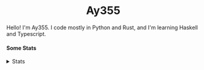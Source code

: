 <h1 align="center"><b>Ay355</b></h1>


Hello! I'm Ay355. I code mostly in Python and Rust, and I'm learning Haskell and Typescript.


#### Some Stats


<details>
<summary>Stats</summary>
<br>
 
<a href="https://github.com/Ay-355">
 <img align="center" src="https://github-readme-stats.vercel.app/api?username=Ay-355&theme=tokyonight&show_icons=true&count_private=true&hide_border=true" />
</a><a href="https://github.com/Ay-355">
  <img align="center" src="https://github-readme-stats.vercel.app/api/top-langs/?username=Ay-355&hide=toml,yaml,cmake&layout=compact&langs_count=8&theme=tokyonight&hide_border=true" />
</a>

 
&nbsp; <!-- Space character to put some space between the different stat types. -->

 
<!--START_SECTION:waka-->
**🐱 My GitHub Data** 

> 🏆 37 Contributions in the Year 2022
 > 
> 📦 1.8 kB Used in GitHub's Storage 
 > 
> 🚫 Not Opted to Hire
 > 
> 📜 12 Public Repositories 
 > 
> 🔑 2 Private Repositories  
 > 
**I'm a Night 🦉** 

```text
🌞 Morning    26 commits     ██░░░░░░░░░░░░░░░░░░░░░░░   8.05% 
🌆 Daytime    132 commits    ██████████░░░░░░░░░░░░░░░   40.87% 
🌃 Evening    157 commits    ████████████░░░░░░░░░░░░░   48.61% 
🌙 Night      8 commits      ░░░░░░░░░░░░░░░░░░░░░░░░░   2.48%

```
📅 **I'm Most Productive on Monday** 

```text
Monday       55 commits     ████░░░░░░░░░░░░░░░░░░░░░   17.03% 
Tuesday      47 commits     ███░░░░░░░░░░░░░░░░░░░░░░   14.55% 
Wednesday    39 commits     ███░░░░░░░░░░░░░░░░░░░░░░   12.07% 
Thursday     49 commits     ███░░░░░░░░░░░░░░░░░░░░░░   15.17% 
Friday       49 commits     ███░░░░░░░░░░░░░░░░░░░░░░   15.17% 
Saturday     48 commits     ███░░░░░░░░░░░░░░░░░░░░░░   14.86% 
Sunday       36 commits     ██░░░░░░░░░░░░░░░░░░░░░░░   11.15%

```


📊 **This Week I Spent My Time On** 

```text
💬 Programming Languages: 
Python                   1 hr 47 mins        █████████████████░░░░░░░░   68.91% 
CMake                    23 mins             ███░░░░░░░░░░░░░░░░░░░░░░   14.91% 
Rust                     14 mins             ██░░░░░░░░░░░░░░░░░░░░░░░   9.4% 
PowerShell               8 mins              █░░░░░░░░░░░░░░░░░░░░░░░░   5.22% 
C++                      2 mins              ░░░░░░░░░░░░░░░░░░░░░░░░░   1.55%

🔥 Editors: 
Neovim                   2 hrs 35 mins       █████████████████████████   100.0%

🐱‍💻 Projects: 
schoolwork               1 hr 47 mins        █████████████████░░░░░░░░   68.91% 
cube-timer               25 mins             ████░░░░░░░░░░░░░░░░░░░░░   16.47% 
ringclick                14 mins             ██░░░░░░░░░░░░░░░░░░░░░░░   9.4% 
Unknown Project          8 mins              █░░░░░░░░░░░░░░░░░░░░░░░░   5.22%

💻 Operating System: 
Windows                  2 hrs 35 mins       █████████████████████████   100.0%

```

**I Mostly Code in Python** 

```text
Python                   8 repos             ██████████████████░░░░░░░   72.73% 
HTML                     1 repo              ██░░░░░░░░░░░░░░░░░░░░░░░   9.09% 
C++                      1 repo              ██░░░░░░░░░░░░░░░░░░░░░░░   9.09% 
Rust                     1 repo              ██░░░░░░░░░░░░░░░░░░░░░░░   9.09%

```



 Last Updated on 05/03/2022 12:54:42 UTC
<!--END_SECTION:waka-->
</details>
